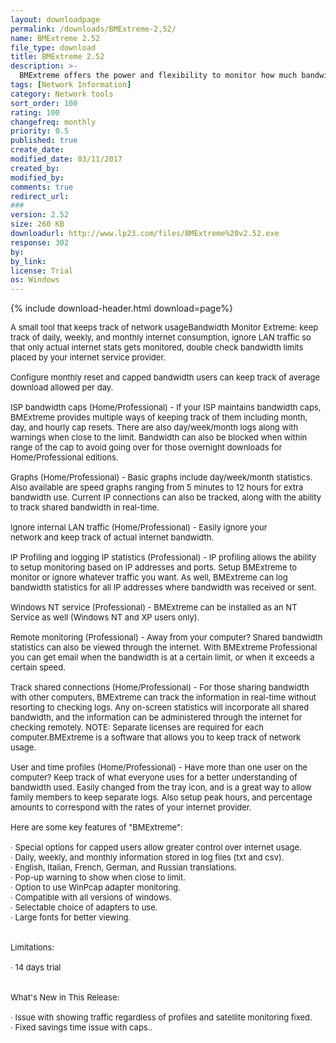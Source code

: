 ```yaml
---
layout: downloadpage
permalink: /downloads/BMExtreme-2,52/
name: BMExtreme 2.52
file_type: download
title: BMExtreme 2.52
description: >-
  BMExtreme offers the power and flexibility to monitor how much bandwidth you consume when using the internet.
tags: [Network Information]
category: Network tools
sort_order: 100
rating: 100
changefreq: monthly
priority: 0.5
published: true
create_date: 
modified_date: 03/11/2017
created_by: 
modified_by: 
comments: true
redirect_url: 
### 
version: 2.52
size: 260 KB
downloadurl: http://www.lp23.com/files/BMExtreme%20v2.52.exe
response: 302
by: 
by_link: 
license: Trial
os: Windows
---
```


{% include download-header.html download=page%}

<p style="fix-download-text !important">
<p><font size="2">A small tool that keeps track of network usageBandwidth Monitor Extreme: keep track of daily, weekly, and monthly internet consumption, ignore LAN traffic so that only actual internet stats gets monitored, double check bandwidth limits placed by your internet service provider. <br />
<br />
Configure monthly reset and capped bandwidth users can keep track of average download allowed per day. <br />
<br />
ISP bandwidth caps (Home/Professional) - If your ISP maintains bandwidth caps, BMExtreme provides multiple ways of keeping track of them including month, day, and hourly cap resets. There are also day/week/month logs along with warnings when close to the limit. Bandwidth can also be blocked when within range of the cap to avoid going over for those overnight downloads for Home/Professional editions. <br />
<br />
Graphs (Home/Professional) - Basic graphs include day/week/month statistics. Also available are speed graphs ranging from 5 minutes to 12 hours for extra bandwidth use. Current IP connections can also be tracked, along with the ability to track shared bandwidth in real-time. <br />
<br />
Ignore internal LAN traffic (Home/Professional) - Easily ignore your <br />
network and keep track of actual internet bandwidth. <br />
<br />
IP Profiling and logging IP statistics (Professional) - IP profiling allows the ability to setup monitoring based on IP addresses and ports. Setup BMExtreme to monitor or ignore whatever traffic you want. As well, BMExtreme can log bandwidth statistics for all IP addresses where bandwidth was received or sent. <br />
<br />
Windows NT service (Professional) - BMExtreme can be installed as an NT Service as well (Windows NT and XP users only). <br />
<br />
Remote monitoring (Professional) - Away from your computer? Shared bandwidth statistics can also be viewed through the internet. With BMExtreme Professional you can get email when the bandwidth is at a certain limit, or when it exceeds a certain speed. <br />
<br />
Track shared connections (Home/Professional) - For those sharing bandwidth with other computers, BMExtreme can track the information in real-time without resorting to checking logs. Any on-screen statistics will incorporate all shared bandwidth, and the information can be administered through the internet for checking remotely. NOTE: Separate licenses are required for each computer.BMExtreme is a software that allows you to keep track of network usage. <br />
<br />
User and time profiles (Home/Professional) - Have more than one user on the computer? Keep track of what everyone uses for a better understanding of bandwidth used. Easily changed from the tray icon, and is a great way to allow family members to keep separate logs. Also setup peak hours, and percentage amounts to correspond with the rates of your internet provider. <br />
<br />
Here are some key features of "BMExtreme": <br />
<br />
· Special options for capped users allow greater control over internet usage. <br />
· Daily, weekly, and monthly information stored in log files (txt and csv). <br />
· English, Italian, French, German, and Russian translations. <br />
· Pop-up warning to show when close to limit. <br />
· Option to use WinPcap adapter monitoring. <br />
· Compatible with all versions of windows. <br />
· Selectable choice of adapters to use. <br />
· Large fonts for better viewing. <br />
<br />
<br />
Limitations: <br />
<br />
· 14 days trial <br />
<br />
<br />
What's New in This Release: <br />
<br />
· Issue with showing traffic regardless of profiles and satellite monitoring fixed. <br />
· Fixed savings time issue with caps..</font></p></p>
